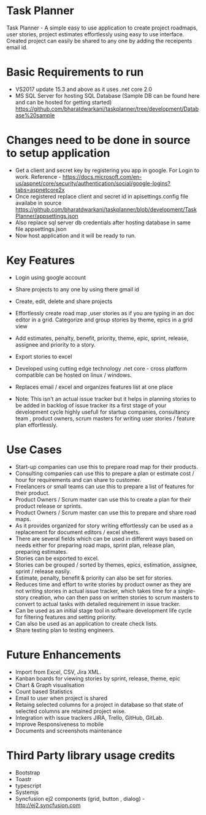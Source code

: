 # Task Planner
Task Planner -  A simple easy to use application to create project roadmaps, user stories, project estimates effortlessly using easy to use interface. Created project can easily be shared to any one by adding the receipents email id.

# Basic Requirements to run
* VS2017 update 15.3 and above as it uses .net core 2.0
* MS SQL Server for hosting SQL Database (Sample DB can be found here and can be hosted for getting started) https://github.com/bharatdwarkani/taskplanner/tree/development/Database%20sample 

# Changes need to be done in source to setup application 
* Get a client and secret key by registering you app in google. For Login to work.
Reference - https://docs.microsoft.com/en-us/aspnet/core/security/authentication/social/google-logins?tabs=aspnetcore2x
* Once registered replace client and secret id in apisettings.config file availabe in source https://github.com/bharatdwarkani/taskplanner/blob/development/TaskPlanner/appsettings.json
* Also replace sql server db credentials after hosting database in same file appsettings.json
* Now host application and it will be ready to run.

# Key Features

* Login using google account
* Share projects to any one by using there gmail id 
* Create, edit, delete and share projects
* Effortlessly create road map ,user stories as if you are typing in an doc editor in a grid.
Categorize and group stories by theme, epics in a grid view
* Add estimates, penalty, benefit, priority, theme, epic, sprint, release, assignee and priority to a story.
* Export stories to excel
* Developed using cutting edge technology .net core -  cross platform compatible can be hosted on linux / windows.
* Replaces email / excel and organizes features list at one place

* Note: This isn't an actual issue tracker but it helps in planning stories to be added in backlog of issue tracker its a first stage of your development cycle  highly usefull for startup companies, consultancy team , product owners, scrum masters for writing user stories / feature plan effortlessly.

# Use Cases

* Start-up companies can use this to prepare road map for their products.
* Consulting companies can use this to prepare a plan or estimate cost / hour for requirements and can share to customer.
* Freelancers or small teams can use this to prepare a list of features for their product.
* Product Owners / Scrum master can use this to create a plan for their product release or sprints.
* Product Owners / Scrum master can use this to prepare and share road maps.
* As it provides organized for story writing effortlessly can be used as a replacement for document editors / excel sheets.
* There are several fields which can be used in different ways based on needs either for preparing road maps, sprint plan, release plan, preparing estimates.
* Stories can be exported to excel.
* Stories can be grouped / sorted by themes, epics, estimation, assignee, sprint / release easily.
* Estimate, penalty, benefit & priority can also be set for stories.
* Reduces time and effort to write stories by product owner as they are not writing stories in actual issue tracker, which takes time for a single-story creation, who can then pass on written stories to scrum masters to convert to actual tasks with detailed requirement in issue tracker.
* Can be used as an initial stage tool in software development life cycle for filtering features and setting priority.
* Can also be used as an application to create check lists. 
* Share testing plan to testing engineers.



# Future Enhancements

* Import from Excel, CSV, Jira XML.
* Kanban boards for viewing stories by sprint, release, theme, epic
* Chart & Graph visualisation
* Count based Statistics
* Email to user when project is shared
* Retaing selected columns for a project in database so that state of selected columns are retained project wise.
* Integration with issue trackers JIRA, Trello, GitHub, GitLab.
* Improve Responsiveness to mobile
* Documents and screenshots maintenance 


# Third Party library usage credits

* Bootstrap 
* Toastr 
* typescript 
* Systemjs
* Syncfusion ej2 components (grid, button , dialog) - http://ej2.syncfusion.com 


